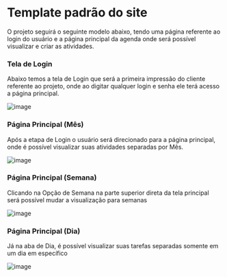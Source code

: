 # Template padrão do site

O projeto seguirá o seguinte modelo abaixo, tendo uma página referente ao login do usuário e a página principal da agenda onde será possível visualizar e criar as atividades.

### Tela de Login
Abaixo temos a tela de Login que será a primeira impressão do cliente referente ao projeto, onde ao digitar qualquer login e senha ele terá acesso a página principal.

![image](https://user-images.githubusercontent.com/113395332/204091027-bdf6da3a-ad20-4326-b8dd-c6b3351b1b0b.png)

### Página Principal (Mês)
Após a etapa de Login o usuário será direcionado para a página principal, onde é possível visualizar suas atividades separadas por Mês.

![image](https://user-images.githubusercontent.com/113395332/204091313-feaced59-78e5-4330-b2a3-2f5c18e22fee.png)

### Página Principal (Semana)
Clicando na Opção de Semana na parte superior direta da tela principal será possível mudar a visualização para semanas

![image](https://user-images.githubusercontent.com/113395332/204091445-fe2e3222-15dc-4942-baf5-de99c74c5486.png)

### Página Principal (Dia)
Já na aba de Dia, é possível visualizar suas tarefas separadas somente em um dia em específico

![image](https://user-images.githubusercontent.com/113395332/204091571-72a859a9-1c50-4a5c-846d-f885e78e9628.png)
